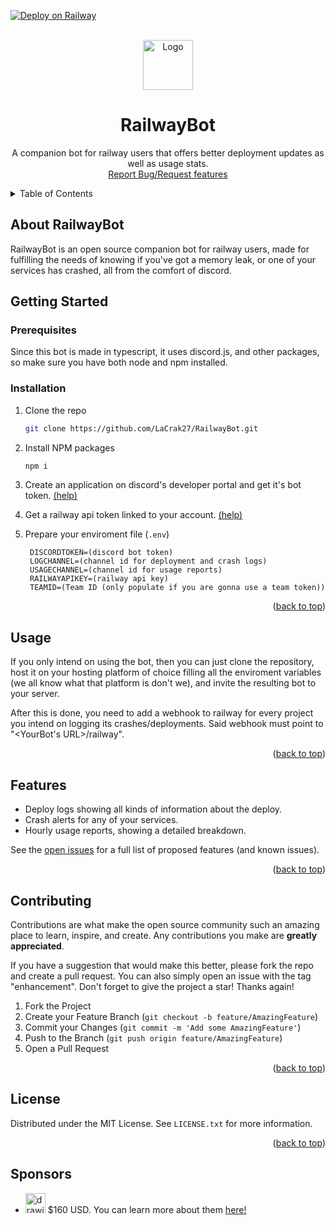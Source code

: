 [![Deploy on Railway](https://railway.app/button.svg)](https://railway.app/template/alYGiV?referralCode=HqjCnM)

<!-- PROJECT LOGO -->
<br />
<div align="center">
  <a href="https://github.com/LaCrak27/RailwayBot">
    <img src="https://devicons.railway.app/i/railway-dark.svg" alt="Logo" width="80" height="80">
  </a>

<h1 align="center">RailwayBot</h1>

  <p align="center">
    A companion bot for railway users that offers better deployment updates as well as usage stats.
    <br />
    <a href="https://github.com/LaCrak27/RailwayBot/issues">Report Bug/Request features</a>
  </p>
  
</div>

<!-- TABLE OF CONTENTS -->
<details>
  <summary>Table of Contents</summary>
  <ol>
    <li>
      <a href="#about-railwaybot">About RailwayBot</a>
    </li>
    <li>
      <a href="#getting-started">Getting Started</a>
      <ul>
        <li><a href="#prerequisites">Prerequisites</a></li>
        <li><a href="#installation">Installation</a></li>
      </ul>
    </li>
    <li><a href="#usage">Usage</a></li>
    <li><a href="#features">Features</a></li>
    <li><a href="#contributing">Contributing</a></li>
    <li><a href="#license">License</a></li>
  </ol>
</details>

## About RailwayBot

RailwayBot is an open source companion bot for railway users, made for fulfilling the needs of knowing if you've got a memory leak, or one of your services has crashed, all from the comfort of discord.

## Getting Started

### Prerequisites

Since this bot is made in typescript, it uses discord.js, and other packages, so make sure you have both node and npm installed.

### Installation

1. Clone the repo
   ```sh
   git clone https://github.com/LaCrak27/RailwayBot.git
   ```
2. Install NPM packages
   ```sh
   npm i
   ```
3. Create an application on discord's developer portal and get it's bot token. [(help)](https://discordjs.guide/preparations/setting-up-a-bot-application.html#creating-your-bot)
4. Get a railway api token linked to your account. [(help)](https://docs.railway.app/reference/public-api#authentication)

5. Prepare your enviroment file (`.env`)
   ```env
    DISCORDTOKEN=(discord bot token)
    LOGCHANNEL=(channel id for deployment and crash logs)
    USAGECHANNEL=(channel id for usage reports)
    RAILWAYAPIKEY=(railway api key)
    TEAMID=(Team ID (only populate if you are gonna use a team token))
   ```

<p align="right">(<a href="#about-railwaybot">back to top</a>)</p>

## Usage

If you only intend on using the bot, then you can just clone the repository, host it on your hosting platform of choice filling all the enviroment variables (we all know what that platform is don't we), and invite the resulting bot to your server.

After this is done, you need to add a webhook to railway for every project you intend on logging its crashes/deployments. Said webhook must point to "<YourBot's URL>/railway".

<p align="right">(<a href="#about-railwaybot">back to top</a>)</p>

## Features

- Deploy logs showing all kinds of information about the deploy.
- Crash alerts for any of your services.
- Hourly usage reports, showing a detailed breakdown.

See the [open issues](https://github.com/LaCrak27/RailwayBot/issues) for a full list of proposed features (and known issues).

<p align="right">(<a href="#about-railwaybot">back to top</a>)</p>

## Contributing

Contributions are what make the open source community such an amazing place to learn, inspire, and create. Any contributions you make are **greatly appreciated**.

If you have a suggestion that would make this better, please fork the repo and create a pull request. You can also simply open an issue with the tag "enhancement".
Don't forget to give the project a star! Thanks again!

1. Fork the Project
2. Create your Feature Branch (`git checkout -b feature/AmazingFeature`)
3. Commit your Changes (`git commit -m 'Add some AmazingFeature'`)
4. Push to the Branch (`git push origin feature/AmazingFeature`)
5. Open a Pull Request

<p align="right">(<a href="#about-railwaybot">back to top</a>)</p>

<!-- LICENSE -->

## License

Distributed under the MIT License. See `LICENSE.txt` for more information.

<p align="right">(<a href="#about-railwaybot">back to top</a>)</p>

## Sponsors

- <img src="https://ponderly.s3.us-east-2.amazonaws.com/production/ponderly-logo.jpg" alt="drawing" width="32"/> $160 USD. You can learn more about them <a href="https://www.ponder.ly/" target="_blank">here!</a>
